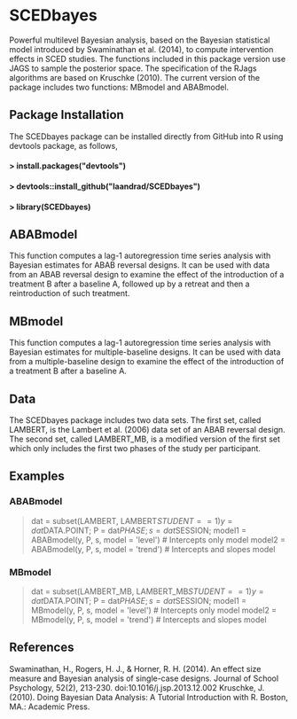 # SCEDbayes
Powerful multilevel Bayesian analysis, based on the Bayesian statistical model introduced by Swaminathan et al. (2014), to compute intervention effects in SCED studies. The functions included in this package version use JAGS to sample the posterior space. The specification of the RJags algorithms are based on Kruschke (2010). The current version of the package includes two functions: MBmodel and ABABmodel. 

## Package Installation
The SCEDbayes package can be installed directly from GitHub into R using devtools package, as follows,

#### > install.packages("devtools")
#### > devtools::install_github("laandrad/SCEDbayes")
#### > library(SCEDbayes)

## ABABmodel
This function computes a lag-1 autoregression time series analysis with Bayesian estimates for ABAB reversal designs. It can be used with data from an ABAB reversal design to examine the effect of the introduction of a treatment B after a baseline A, followed up by a retreat and then a reintroduction of such treatment.

## MBmodel
This function computes a lag-1 autoregression time series analysis with Bayesian estimates for multiple-baseline designs. It can be used with data from a multiple-baseline design to examine the effect of the introduction of a treatment B after a baseline A.

## Data
The SCEDbayes package includes two data sets. The first set, called LAMBERT, is the Lambert et al. (2006) data set of an ABAB reversal design. The second set, called LAMBERT_MB, is a modified version of the first set which only includes the first two phases of the study per participant.

## Examples
### ABABmodel
> dat = subset(LAMBERT, LAMBERT$STUDENT==1)
> y = dat$DATA.POINT; P = dat$PHASE; s = dat$SESSION;
> model1 = ABABmodel(y, P, s, model = 'level') # Intercepts only model
> model2 = ABABmodel(y, P, s, model = 'trend') # Intercepts and slopes model

### MBmodel
> dat = subset(LAMBERT_MB, LAMBERT_MB$STUDENT==1)
> y = dat$DATA.POINT; P = dat$PHASE; s = dat$SESSION;
> model1 = MBmodel(y, P, s, model = 'level') # Intercepts only model
> model2 = MBmodel(y, P, s, model = 'trend') # Intercepts and slopes model

## References
Swaminathan, H., Rogers, H. J., & Horner, R. H. (2014). An effect size measure and Bayesian analysis of single-case designs. Journal of School Psychology, 52(2), 213-230. doi:10.1016/j.jsp.2013.12.002
Kruschke, J. (2010). Doing Bayesian Data Analysis: A Tutorial Introduction with R. Boston, MA.: Academic Press.
